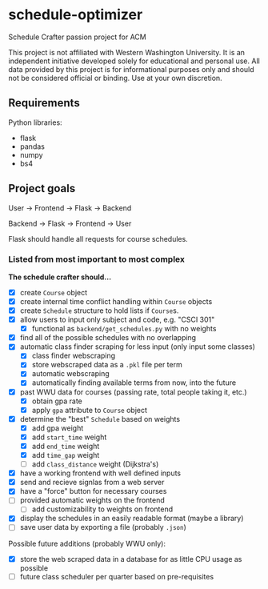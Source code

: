 # schedule-optimizer

Schedule Crafter passion project for ACM

This project is not affiliated with Western Washington University.
It is an independent initiative developed solely for educational
and personal use. All data provided by this project is for
informational purposes only and should not be considered official
or binding. Use at your own discretion.

## Requirements

Python libraries:

- flask
- pandas
- numpy
- bs4

## Project goals

User → Frontend → Flask → Backend

Backend → Flask → Frontend → User

Flask should handle all requests for course schedules.

### Listed from most important to most complex

**The schedule crafter should...**

- [x] create `Course` object
- [x] create internal time conflict handling within `Course` objects
- [x] create `Schedule` structure to hold lists if `Course`s.
- [x] allow users to input only subject and code, e.g. "CSCI 301"
    - [x] functional as `backend/get_schedules.py` with no weights
- [x] find all of the possible schedules with no overlapping
- [x] automatic class finder scraping for less input (only input some classes)
    - [x] class finder webscraping
    - [x] store webscraped data as a `.pkl` file per term
    - [x] automatic webscraping
    - [x] automatically finding available terms from now, into the future
- [x] past WWU data for courses (passing rate, total people taking it, etc.)
    - [x] obtain gpa rate
    - [x] apply `gpa` attribute to `Course` object
- [x] determine the "best" `Schedule` based on weights
    - [x] add gpa weight
    - [x] add `start_time` weight
    - [x] add `end_time` weight
    - [x] add `time_gap` weight
    - [ ] add `class_distance` weight (Dijkstra's)
- [x] have a working frontend with well defined inputs
- [x] send and recieve signlas from a web server
- [x] have a "force" button for necessary courses
- [ ] provided automatic weights on the frontend
    - [ ] add customizability to weights on frontend
- [x] display the schedules in an easily readable format (maybe a library)
- [ ] save user data by exporting a file (probably `.json`)

Possible future additions (probably WWU only):
- [x] store the web scraped data in a database for as little CPU usage as possible
- [ ] future class scheduler per quarter based on pre-requisites
